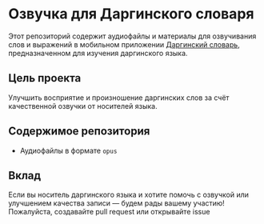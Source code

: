 # Озвучка для Даргинского словаря

Этот репозиторий содержит аудиофайлы и материалы для озвучивания слов и выражений в мобильном приложении [Даргинский словарь](https://play.google.com/store/apps/details?id=great.biron.dargin), предназначенном для изучения даргинского языка.

## Цель проекта

Улучшить восприятие и произношение даргинских слов за счёт качественной озвучки от носителей языка.

## Содержимое репозитория

- Аудиофайлы в формате `opus`

## Вклад

Если вы носитель даргинского языка и хотите помочь с озвучкой или улучшением качества записи — будем рады вашему участию! Пожалуйста, создавайте pull request или открывайте issue

